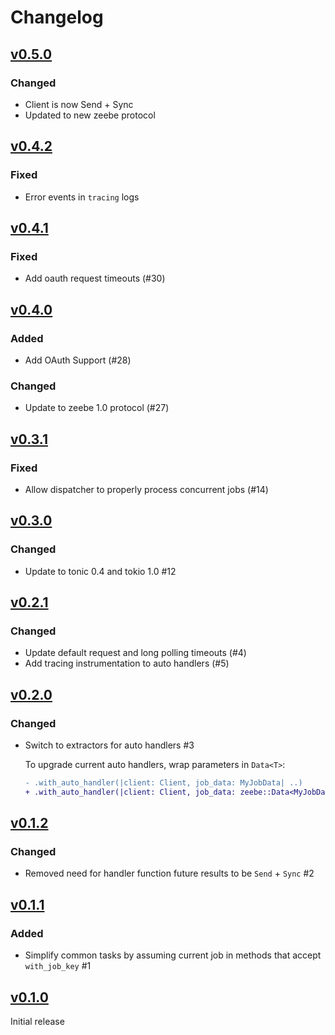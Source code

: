 # Changelog

## [v0.5.0](https://github.com/fathom-io/zeebe-rust/compare/v0.4.2...v0.5.0)

### Changed

- Client is now Send + Sync
- Updated to new zeebe protocol

## [v0.4.2](https://github.com/OutThereLabs/zeebe-rust/compare/v0.4.1...v0.4.2)

### Fixed

- Error events in `tracing` logs

## [v0.4.1](https://github.com/OutThereLabs/zeebe-rust/compare/v0.4.0...v0.4.1)

### Fixed

- Add oauth request timeouts (#30)

## [v0.4.0](https://github.com/OutThereLabs/zeebe-rust/compare/v0.3.1...v0.4.0)

### Added

- Add OAuth Support (#28)

### Changed

- Update to zeebe 1.0 protocol (#27)

## [v0.3.1](https://github.com/OutThereLabs/zeebe-rust/compare/v0.3.0...v0.3.1)

### Fixed

- Allow dispatcher to properly process concurrent jobs (#14)

## [v0.3.0](https://github.com/OutThereLabs/zeebe-rust/compare/v0.2.1...v0.3.0)

### Changed

- Update to tonic 0.4 and tokio 1.0 #12

## [v0.2.1](https://github.com/OutThereLabs/zeebe-rust/compare/v0.2.0...v0.2.1)

### Changed

- Update default request and long polling timeouts (#4)
- Add tracing instrumentation to auto handlers (#5)

## [v0.2.0](https://github.com/OutThereLabs/zeebe-rust/compare/v0.1.2...v0.2.0)

### Changed

- Switch to extractors for auto handlers #3

  To upgrade current auto handlers, wrap parameters in `Data<T>`:

  ```diff
  - .with_auto_handler(|client: Client, job_data: MyJobData| ..)
  + .with_auto_handler(|client: Client, job_data: zeebe::Data<MyJobData>| ..)
  ```

## [v0.1.2](https://github.com/OutThereLabs/zeebe-rust/compare/v0.1.1...v0.1.2)

### Changed

- Removed need for handler function future results to be `Send` + `Sync` #2

## [v0.1.1](https://github.com/OutThereLabs/zeebe-rust/compare/v0.1.0...v0.1.1)

### Added

- Simplify common tasks by assuming current job in methods that accept
  `with_job_key` #1

## [v0.1.0](https://github.com/OutThereLabs/zeebe-rust/tree/v0.1.0)

Initial release
